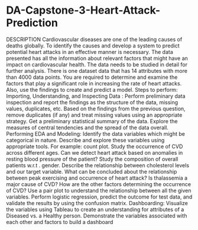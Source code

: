 # DA-Capstone-3-Heart-Attack-Prediction
DESCRIPTION  Cardiovascular diseases are one of the leading causes of deaths globally. To identify the causes and develop a system to predict potential heart attacks in an effective manner is necessary. The data presented has all the information about relevant factors that might have an impact on cardiovascular health. The data needs to be studied in detail for further analysis.  There is one dataset data that has 14 attributes with more than 4000 data points.  You are required to determine and examine the factors that play a significant role in increasing the rate of heart attacks. Also, use the findings to create and predict a model.  Steps to perform:  Importing, Understanding, and Inspecting Data :  Perform preliminary data inspection and report the findings as the structure of the data, missing values, duplicates, etc.  Based on the findings from the previous question, remove duplicates (if any) and treat missing values using an appropriate strategy.  Get a preliminary statistical summary of the data. Explore the measures of central tendencies and the spread of the data overall.  Performing EDA and Modeling:  Identify the data variables which might be categorical in nature. Describe and explore these variables using appropriate tools. For example: count plot.  Study the occurrence of CVD across different ages.  Can we detect heart attack based on anomalies in resting blood pressure of the patient?  Study the composition of overall patients w.r.t . gender.  Describe the relationship between cholesterol levels and our target variable.  What can be concluded about the relationship between peak exercising and occurrence of heart attack?  Is thalassemia a major cause of CVD? How are the other factors determining the occurrence of CVD?  Use a pair plot to understand the relationship between all the given variables.  Perform logistic regression, predict the outcome for test data, and validate the results by using the confusion matrix.  Dashboarding:  Visualize the variables using Tableau to create an understanding for attributes of a Diseased vs. a Healthy person.  Demonstrate the variables associated with each other and factors to build a dashboard
